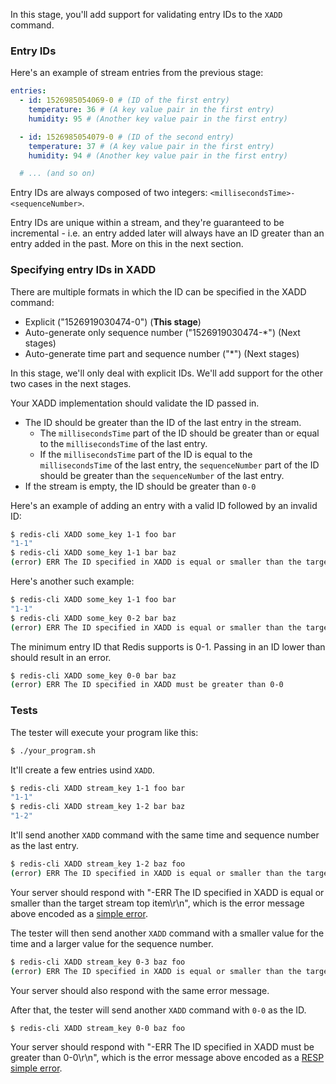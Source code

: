 In this stage, you'll add support for validating entry IDs to the `XADD` command.

### Entry IDs

Here's an example of stream entries from the previous stage:

```yaml
entries:
  - id: 1526985054069-0 # (ID of the first entry)
    temperature: 36 # (A key value pair in the first entry)
    humidity: 95 # (Another key value pair in the first entry)

  - id: 1526985054079-0 # (ID of the second entry)
    temperature: 37 # (A key value pair in the first entry)
    humidity: 94 # (Another key value pair in the first entry)

  # ... (and so on)
```

Entry IDs are always composed of two integers: `<millisecondsTime>-<sequenceNumber>`.

Entry IDs are unique within a stream, and they're guaranteed to be incremental - i.e. an
entry added later will always have an ID greater than an entry added in the past. More
on this in the next section.

### Specifying entry IDs in XADD

There are multiple formats in which the ID can be specified in the XADD command:

- Explicit ("1526919030474-0") (**This stage**)
- Auto-generate only sequence number ("1526919030474-*") (Next stages)
- Auto-generate time part and sequence number ("*") (Next stages)

In this stage, we'll only deal with explicit IDs. We'll add support for the other two cases in the next stages.

Your XADD implementation should validate the ID passed in.

- The ID should be greater than the ID of the last entry in the stream.
  - The `millisecondsTime` part of the ID should be greater than or equal to the `millisecondsTime` of the last entry.
  - If the `millisecondsTime` part of the ID is equal to the `millisecondsTime` of the last entry, the `sequenceNumber` part of the ID should be greater than the `sequenceNumber` of the last entry.
- If the stream is empty, the ID should be greater than `0-0`

Here's an example of adding an entry with a valid ID followed by an invalid ID:

```bash
$ redis-cli XADD some_key 1-1 foo bar
"1-1"
$ redis-cli XADD some_key 1-1 bar baz
(error) ERR The ID specified in XADD is equal or smaller than the target stream top item
```

Here's another such example:

```bash
$ redis-cli XADD some_key 1-1 foo bar
"1-1"
$ redis-cli XADD some_key 0-2 bar baz
(error) ERR The ID specified in XADD is equal or smaller than the target stream top item
```

The minimum entry ID that Redis supports is 0-1. Passing in an ID lower than should result in an error.

```bash
$ redis-cli XADD some_key 0-0 bar baz
(error) ERR The ID specified in XADD must be greater than 0-0
```

### Tests

The tester will execute your program like this:

```bash
$ ./your_program.sh
```

It'll create a few entries usind `XADD`.

```bash
$ redis-cli XADD stream_key 1-1 foo bar
"1-1"
$ redis-cli XADD stream_key 1-2 bar baz
"1-2"
```

It'll send another `XADD` command with the same time and sequence number as the last entry.

```bash
$ redis-cli XADD stream_key 1-2 baz foo
(error) ERR The ID specified in XADD is equal or smaller than the target stream top item
```

Your server should respond with "-ERR The ID specified in XADD is equal or smaller than the target stream top item\r\n", which is the error message above encoded as a
[simple error](https://redis.io/docs/reference/protocol-spec/#simple-errors).

The tester will then send another `XADD` command with a smaller value for the time and a larger value for the sequence number.

```bash
$ redis-cli XADD stream_key 0-3 baz foo
(error) ERR The ID specified in XADD is equal or smaller than the target stream top item
```

Your server should also respond with the same error message.

After that, the tester will send another `XADD` command with `0-0` as the ID.

```bash
$ redis-cli XADD stream_key 0-0 baz foo
```

Your server should respond with "-ERR The ID specified in XADD must be greater than 0-0\r\n", which is the error message above encoded as a
[RESP simple error](https://redis.io/docs/reference/protocol-spec/#simple-errors).
